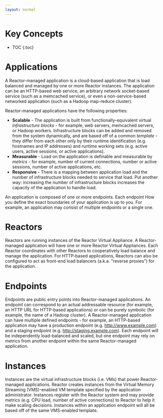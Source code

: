 ```yaml
---
layout: normal
---
```

<h1>Key Concepts</h1>

* TOC
{:toc}

# Applications
A Reactor-managed application is a cloud-based application that is load balanced and managed by one or more Reactor instances. The application can be an HTTP-based web service, an arbitrary network socket-based service (such as a memcached service), or even a non-service-based networked application (such as a Hadoop map-reduce cluster).

Reactor-managed applications have the following properties:
* **Scalable** - The application is built from functionally-equivalent virtual *infrastructure blocks* - for example, web servers, memcached servers, or Hadoop workers. Infrastructure blocks can be added and removed from the system dynamically, and are based off of a common *template* - they differ from each other only by their runtime identification (e.g. hostnames and IP addresses) and runtime working sets (e.g. active users, active sessions, or active applications).
* **Measurable** - Load on the application is definable and measurable by *metrics* - for example, number of current connections, number or active sessions, number of active applications, etc.
* **Responsive** - There is a mapping between application load and the number of infrastructure blocks needed to service that load. Put another way: increasing the number of infrastructure blocks increases the capacity of the application to handle load.

An application is composed of one or more endpoints. Each endpoint 
How you define the exact boundaries of your application is up to you. For example, an application may consist of multiple endpoints or a single one.

# Reactors
Reactors are running instances of the Reactor Virtual Appliance. A Reactor-managed application will have one or more Reactor Virtual Appliances. Each Reactor coordinates with other Reactors to cooperatively load balance and manage the application. For HTTP-based applications, Reactors can also be configured to act as front-end load balancers (a.k.a. "reverse proxies") for the application.

# Endpoints
Endpoints are public entry points into Reactor-managed applications. An endpoint can correspond to an actual addressable resource (for example, an HTTP URL for HTTP-based applications) or can be purely symbolic (for example, the name of a Hadoop cluster). A Reactor-managed application can have multiple defined endpoints - for example, an HTTP-based application may have a production endpoint (e.g. http://www.example.com) and a staging endpoint (e.g. http://staging.example.com). Each endpoint will be independently load-balanced and scaled, but one endpoint may rely on metrics from another endpoint within the same Reactor-managed application.

# Instances
Instances are the virtual infrastructure blocks (i.e. VMs) that power Reactor-managed applications. Reactor creates instances from the Virtual Memory Streaming (VMS)-enabled VM template specified by the application administrator. Instances register with the Reactor system and may provide metrics (e.g. CPU load, number of active connections) to Reactor to help it make scaling decisions. Instances within an application endpoint will all be based off of the same VMS-enabled template.
